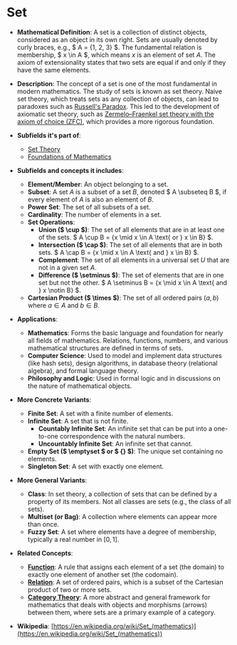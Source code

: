 # Set

- **Mathematical Definition**: A set is a collection of distinct objects, considered as an object in its own right. Sets are usually denoted by curly braces, e.g., $ A = \{1, 2, 3\} $. The fundamental relation is membership, $ x \in A $, which means $x$ is an element of set $A$. The axiom of extensionality states that two sets are equal if and only if they have the same elements.

- **Description**: The concept of a set is one of the most fundamental in modern mathematics. The study of sets is known as set theory. Naive set theory, which treats sets as any collection of objects, can lead to paradoxes such as [Russell's Paradox](https://en.wikipedia.org/wiki/Russell%27s_paradox). This led to the development of axiomatic set theory, such as [Zermelo–Fraenkel set theory with the axiom of choice (ZFC)](./zfc.md), which provides a more rigorous foundation.

- **Subfields it's part of**:
    - [Set Theory](https://en.wikipedia.org/wiki/Set_theory)
    - [Foundations of Mathematics](https://en.wikipedia.org/wiki/Foundations_of_mathematics)

- **Subfields and concepts it includes**:
    - **Element/Member**: An object belonging to a set.
    - **Subset**: A set $A$ is a subset of a set $B$, denoted $ A \subseteq B $, if every element of $A$ is also an element of $B$.
    - **Power Set**: The set of all subsets of a set.
    - **Cardinality**: The number of elements in a set.
    - **Set Operations**:
        - **Union ($ \cup $)**: The set of all elements that are in at least one of the sets. $ A \cup B = \{x \mid x \in A \text{ or } x \in B\} $.
        - **Intersection ($ \cap $)**: The set of all elements that are in both sets. $ A \cap B = \{x \mid x \in A \text{ and } x \in B\} $.
        - **Complement**: The set of all elements in a universal set $U$ that are not in a given set $A$.
        - **Difference ($ \setminus $)**: The set of elements that are in one set but not the other. $ A \setminus B = \{x \mid x \in A \text{ and } x \notin B\} $.
    - **Cartesian Product ($ \times $)**: The set of all ordered pairs $(a, b)$ where $a \in A$ and $b \in B$.

- **Applications**:
    - **Mathematics**: Forms the basic language and foundation for nearly all fields of mathematics. Relations, functions, numbers, and various mathematical structures are defined in terms of sets.
    - **Computer Science**: Used to model and implement data structures (like hash sets), design algorithms, in database theory (relational algebra), and formal language theory.
    - **Philosophy and Logic**: Used in formal logic and in discussions on the nature of mathematical objects.

- **More Concrete Variants**:
    - **Finite Set**: A set with a finite number of elements.
    - **Infinite Set**: A set that is not finite.
        - **Countably Infinite Set**: An infinite set that can be put into a one-to-one correspondence with the natural numbers.
        - **Uncountably Infinite Set**: An infinite set that cannot.
    - **Empty Set ($ \emptyset $ or $ \{\} $)**: The unique set containing no elements.
    - **Singleton Set**: A set with exactly one element.

- **More General Variants**:
    - **Class**: In set theory, a collection of sets that can be defined by a property of its members. Not all classes are sets (e.g., the class of all sets).
    - **Multiset (or Bag)**: A collection where elements can appear more than once.
    - **Fuzzy Set**: A set where elements have a degree of membership, typically a real number in $[0, 1]$.

- **Related Concepts**:
    - **[Function](../pure_mathematics/algebra/function.md)**: A rule that assigns each element of a set (the domain) to exactly one element of another set (the codomain).
    - **[Relation](../pure_mathematics/algebra/relation.md)**: A set of ordered pairs, which is a subset of the Cartesian product of two or more sets.
    - **[Category Theory](../foundations_of_mathematics/category_theory/category.md)**: A more abstract and general framework for mathematics that deals with objects and morphisms (arrows) between them, where sets are a primary example of a category.

- **Wikipedia**: [https://en.wikipedia.org/wiki/Set_(mathematics)](https://en.wikipedia.org/wiki/Set_(mathematics))
